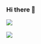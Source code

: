### Hi there 👋


<img src="https://github-readme-stats.vercel.app/api/top-langs/?username=pdhyeong&layout=compact"><br><br>
<img src="https://github-readme-stats.vercel.app/api?username=pdhyeong&show_icons=true">

<!--
**pdhyeong/pdhyeong** is a ✨ _special_ ✨ repository because its `README.md` (this file) appears on your GitHub profile.

Here are some ideas to get you started:

- 🔭 I’m currently working on ...
- 🌱 I’m currently learning ...
- 👯 I’m looking to collaborate on ...
- 🤔 I’m looking for help with ...
- 💬 Ask me about ...
- 📫 How to reach me: ...
- 😄 Pronouns: ...
- ⚡ Fun fact: ...
-->
